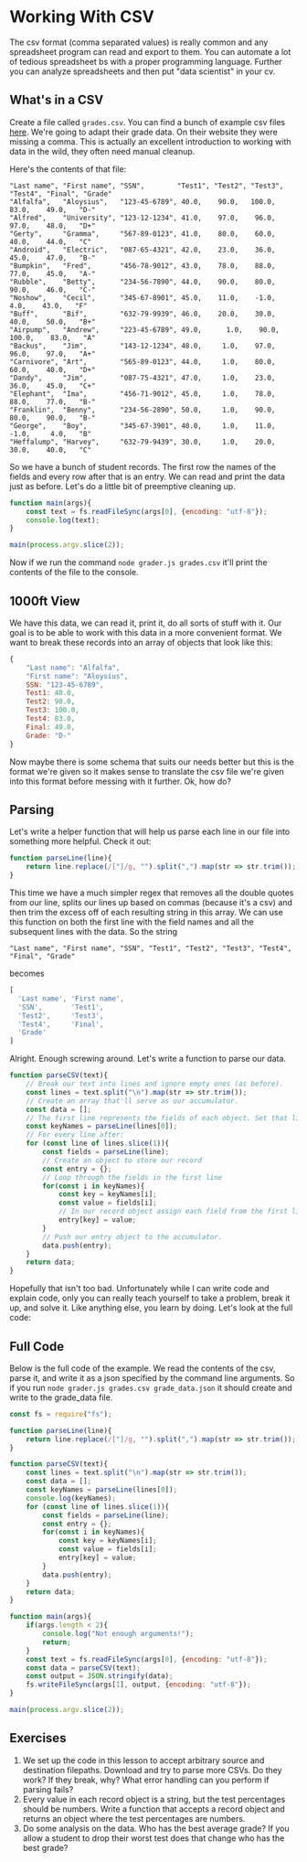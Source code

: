 # Working With CSV
The csv format (comma separated values) is really common and any spreadsheet program can read and export to them. You can automate a lot of tedious spreadsheet bs with a proper programming language. Further you can analyze spreadsheets and then put "data scientist" in your cv. 

## What's in a CSV
Create a file called `grades.csv`. You can find a bunch of example csv files [here](https://people.sc.fsu.edu/~jburkardt/data/csv/csv.html).
We're going to adapt their grade data. On their website they were missing a comma. This is actually an excellent introduction to working with data in the wild, they often need manual cleanup.

Here's the contents of that file:

```
"Last name", "First name", "SSN",        "Test1", "Test2", "Test3", "Test4", "Final", "Grade"
"Alfalfa",   "Aloysius",   "123-45-6789", 40.0,    90.0,   100.0,    83.0,    49.0,   "D-"
"Alfred",    "University", "123-12-1234", 41.0,    97.0,    96.0,    97.0,    48.0,   "D+"
"Gerty",     "Gramma",     "567-89-0123", 41.0,    80.0,    60.0,    40.0,    44.0,   "C"
"Android",   "Electric",   "087-65-4321", 42.0,    23.0,    36.0,    45.0,    47.0,   "B-"
"Bumpkin",   "Fred",       "456-78-9012", 43.0,    78.0,    88.0,    77.0,    45.0,   "A-"
"Rubble",    "Betty",      "234-56-7890", 44.0,    90.0,    80.0,    90.0,    46.0,   "C-"
"Noshow",    "Cecil",      "345-67-8901", 45.0,    11.0,    -1.0,     4.0,    43.0,   "F"
"Buff",      "Bif",        "632-79-9939", 46.0,    20.0,    30.0,    40.0,    50.0,   "B+"
"Airpump",   "Andrew",     "223-45-6789", 49.0,      1.0,    90.0,   100.0,    83.0,   "A"
"Backus",    "Jim",        "143-12-1234", 48.0,     1.0,    97.0,    96.0,    97.0,   "A+"
"Carnivore", "Art",        "565-89-0123", 44.0,     1.0,    80.0,    60.0,    40.0,   "D+"
"Dandy",     "Jim",        "087-75-4321", 47.0,     1.0,    23.0,    36.0,    45.0,   "C+"
"Elephant",  "Ima",        "456-71-9012", 45.0,     1.0,    78.0,    88.0,    77.0,   "B-"
"Franklin",  "Benny",      "234-56-2890", 50.0,     1.0,    90.0,    80.0,    90.0,   "B-"
"George",    "Boy",        "345-67-3901", 40.0,     1.0,    11.0,    -1.0,     4.0,   "B"
"Heffalump", "Harvey",     "632-79-9439", 30.0,     1.0,    20.0,    30.0,    40.0,   "C"
```

So we have a bunch of student records. The first row the names of the fields and every row after that is an entry. We can read and print the data just as before. Let's do a little bit of preemptive cleaning up.

```js
function main(args){
    const text = fs.readFileSync(args[0], {encoding: "utf-8"});
    console.log(text);
}

main(process.argv.slice(2));
```

Now if we run the command `node grader.js grades.csv` it'll print the contents of the file to the console.

## 1000ft View
We have this data, we can read it, print it, do all sorts of stuff with it. Our goal is to be able to work with this data in a more convenient format. We want to break these records into an array of objects that look like this:

```js
{
    "Last name": "Alfalfa", 
    "First name": "Aloysius", 
    SSN: "123-45-6789",        
    Test1: 40.0, 
    Test2: 90.0, 
    Test3: 100.0, 
    Test4: 83.0, 
    Final: 49.0, 
    Grade: "D-"
}
```

Now maybe there is some schema that suits our needs better but this is the format we're given so it makes sense to translate the csv file we're given into this format before messing with it further. Ok, how do?

## Parsing
Let's write a helper function that will help us parse each line in our file into something more helpful. Check it out:

```js
function parseLine(line){
    return line.replace(/["]/g, "").split(",").map(str => str.trim());
}
```

This time we have a much simpler regex that removes all the double quotes from our line, splits our lines up based on commas (because it's a csv) and then trim the excess off of each resulting string in this array. We can use this function on both the first line with the field names and all the subsequent lines with the data. So the string 
```
"Last name", "First name", "SSN", "Test1", "Test2", "Test3", "Test4", "Final", "Grade"
```
becomes
```js
[
  'Last name', 'First name',
  'SSN',       'Test1',
  'Test2',     'Test3',
  'Test4',     'Final',
  'Grade'
]
```

Alright. Enough screwing around. Let's write a function to parse our data.

```js
function parseCSV(text){
    // Break our text into lines and ignore empty ones (as before).
    const lines = text.split("\n").map(str => str.trim());
    // Create an array that'll serve as our accumulator.
    const data = [];
    // The first line represents the fields of each object. Set that line aside.
    const keyNames = parseLine(lines[0]);
    // For every line after:
    for (const line of lines.slice(1)){
        const fields = parseLine(line);
        // Create an object to store our record
        const entry = {};
        // Loop through the fields in the first line
        for(const i in keyNames){
            const key = keyNames[i];
            const value = fields[i];
            // In our record object assign each field from the first line with the corresponding value from this line.
            entry[key] = value;
        }
        // Push our entry object to the accumulator.
        data.push(entry);
    }
    return data;
}
```

Hopefully that isn't too bad. Unfortunately while I can write code and explain code, only you can really teach yourself to take a problem, break it up, and solve it. Like anything else, you learn by doing. Let's look at the full code:

## Full Code
Below is the full code of the example. We read the contents of the csv, parse it, and write it as a json specified by the command line arguments. So if you run `node grader.js grades.csv grade_data.json` it should create and write to the grade_data file.

```js
const fs = require("fs");

function parseLine(line){
    return line.replace(/["]/g, "").split(",").map(str => str.trim());
}

function parseCSV(text){
    const lines = text.split("\n").map(str => str.trim());
    const data = [];
    const keyNames = parseLine(lines[0]);
    console.log(keyNames);
    for (const line of lines.slice(1)){
        const fields = parseLine(line);
        const entry = {};
        for(const i in keyNames){
            const key = keyNames[i];
            const value = fields[i];
            entry[key] = value;
        }
        data.push(entry);
    }
    return data;
}

function main(args){
    if(args.length < 2){
        console.log("Not enough arguments!");
        return;
    }
    const text = fs.readFileSync(args[0], {encoding: "utf-8"});
    const data = parseCSV(text);
    const output = JSON.stringify(data);
    fs.writeFileSync(args[1], output, {encoding: "utf-8"});
}

main(process.argv.slice(2));
```

## Exercises
1. We set up the code in this lesson to accept arbitrary source and destination filepaths. Download and try to parse more CSVs. Do they work? If they break, why? What error handling can you perform if parsing fails?
1. Every value in each record object is a string, but the test percentages should be numbers. Write a function that accepts a record object and returns an object where the test percentages are numbers.
1. Do some analysis on the data. Who has the best average grade? If you allow a student to drop their worst test does that change who has the best grade?